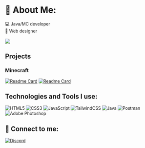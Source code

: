 # 💫 About Me:

<div>
  <div>
    💻 Java/MC developer<br>
    🔮 Web designer <br>
  </div>
  <br>
  <img align="center" src="https://github-readme-stats.vercel.app/api?username=EhsanMNA&title_color=33dd33&count_private=true&show_icons=true&theme=dark"/>
</div>

<h2>Projects</h2>
<h3>Minecraft</h3>

[![Readme Card](https://github-readme-stats.vercel.app/api/pin/?username=EhsanMNA&repo=EidGift&theme=dark&title_color=33dd33&count_private=true&show_icons=true&hide_border=true)](https://github.com/EhsanMNA/EidGift)
[![Readme Card](https://github-readme-stats.vercel.app/api/pin/?username=EhsanMNA&repo=FireFighter-plugin&theme=dark&title_color=33dd33&count_private=true&show_icons=true&hide_border=true)](https://github.com/EhsanMNA/FireFighter-plugin)

  ## Technologies and Tools I use:
   ![HTML5](https://img.shields.io/badge/html5-%23E34F26.svg?style=flat&logo=html5&logoColor=white)
   ![CSS3](https://img.shields.io/badge/css3-%231572B6.svg?style=flat&logo=css3&logoColor=white)
   ![JavaScript](https://img.shields.io/badge/javascript-%23323330.svg?style=flat&logo=javascript&logoColor=%23F7DF1E)
   ![TailwindCSS](https://img.shields.io/badge/tailwindcss-%2338B2AC.svg?style=flat&logo=tailwind-css&logoColor=white)
   ![Java](https://img.shields.io/badge/java-%23ED8B00.svg?style=flat&logo=openjdk&logoColor=white)
   ![Postman](https://img.shields.io/badge/Postman-FF6C37?style=flat&logo=postman&logoColor=white)
   ![Adobe Photoshop](https://img.shields.io/badge/adobe%20photoshop-%2331A8FF.svg?style=flat&logo=adobe%20photoshop&logoColor=white) 
  
<h2>
🤝 Connect to me:
</h2>

[![Discord](https://img.shields.io/badge/Discord-%237289DA.svg?logo=discord&logoColor=white)](https://discord.gg/discord) 
